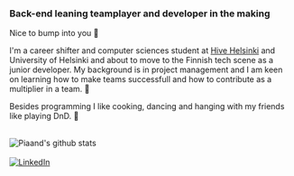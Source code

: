 ### Back-end leaning teamplayer and developer in the making 
<p>Nice to bump into you 👋 </p>
<p>I'm a career shifter and computer sciences student at <a href='https://www.hive.fi/en/'>Hive Helsinki</a> and University of Helsinki and about to move to the Finnish tech scene as a junior developer. My background is in project management and I am keen on learning how to make teams successfull and how to contribute as a multiplier in a team. 🌱 </p>

Besides programming I like cooking, dancing and hanging with my friends like playing DnD. 🐉
<br></br>

![Piaand's github stats](https://github-readme-stats.vercel.app/api?username=piaand&show_icons=true&theme=vue&hide=stars)
<br><br>
<a href="https://www.linkedin.com/in/pia-andersin" target="_blank"><img src="https://img.shields.io/badge/LinkedIn-%230077B5.svg?&style=flat-square&logo=linkedin&logoColor=white" alt="LinkedIn"></a>
